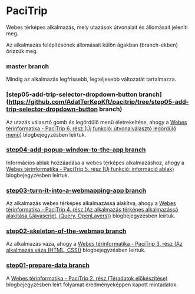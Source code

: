 # PaciTrip
Webes térképes alkalmazás, mely utazások útvonalait és állomásait jeleníti meg.

Az alkalmazás felépítésének állomásait külön ágakban (branch-ekben) őrizzük meg.

### master branch
Mindig az alkalmazás legfrissebb, legteljesebb változatát tartalmazza.

### [step05-add-trip-selector-dropdown-button branch](https://github.com/AdatTerKepKft/pacitrip/tree/step05-add-trip-selector-dropdown-button branch)
Az utazás választó gomb és legördülő menü életrekeltése, ahogy a [Webes térinformatika - PaciTrip 6. rész (Új funkció: útvonalválasztó legördülő menü)](https://adatterkep.com/webes-terinformatika-pacitrip-6-resz-uj-funkcio-utvonalvalaszto-legordulo-menu) blogbejegyzésben leírtuk.

### [step04-add-popup-window-to-the-app branch](https://github.com/AdatTerKepKft/pacitrip/tree/step04-add-popup-window-to-the-app)
Információs ablak hozzáadása a webes térképes alkalmazáshoz, ahogy a [Webes térinformatika - PaciTrip 5. rész (Új funkció: információ ablak)](https://adatterkep.com/webes-terinformatika-pacitrip-5-resz-uj-funkcio-informacio-ablak) blogbejegyzésben leírtuk.

### [step03-turn-it-into-a-webmapping-app branch](https://github.com/AdatTerKepKft/pacitrip/tree/step03-turn-it-into-a-webmapping-app)
Az alkalmazás webes térképes alkalmazássá alakítva, ahogy a [Webes térinformatika - PaciTrip 4. rész (Az alkalmazás térképes alkalmazássá alakítása (Javascript, jQuery, OpenLayers))](https://adatterkep.com/webes-terinformatika-pacitrip-4-resz-az-alkalmazas-terkepes-alkalmazassa-alakitasa-javascript-jquery-openlayers) blogbejegyzésben leírtuk.

### [step02-skeleton-of-the-webmap branch](https://github.com/AdatTerKepKft/pacitrip/tree/step02-skeleton-of-the-webmap)
Az alkalmazás váza, ahogy a [Webes térinformatika - PaciTrip 3. rész (Az alkalmazás váza (HTML, CSS))](https://adatterkep.com/webes-terinformatika-pacitrip-3-resz-az-alkalmazas-vaza-html-css) blogbejegyzésben leírtuk.

### [step01-prepare-data branch](https://github.com/AdatTerKepKft/pacitrip/tree/step01-prepare-data)
A [Webes térinformatika - PaciTrip 2. rész (Téradatok előkészítése)](https://adatterkep.com/webes-terinformatika-pacitrip-2-resz-teradatok-elokeszitese) blogbejegyzésben leírt folyamat eredményeképpen kapott mintadatok.
